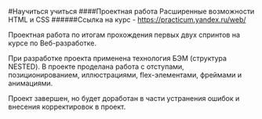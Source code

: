 #Научиться учиться
####Проектная работа Расширенные возможности HTML и CSS
######Ссылка на курс - https://practicum.yandex.ru/web/

Проектная работа по итогам прохождения первых двух спринтов на курсе по Веб-разработке.

При разработке проекта применена технология БЭМ (структура NESTED). В проекте проделана работа с отступами, позиционированием, иллюстрациями, flex-элементами, фреймами и анимациями.

Проект завершен, но будет доработан в части устранения ошибок и внесения корректировок в проект.
